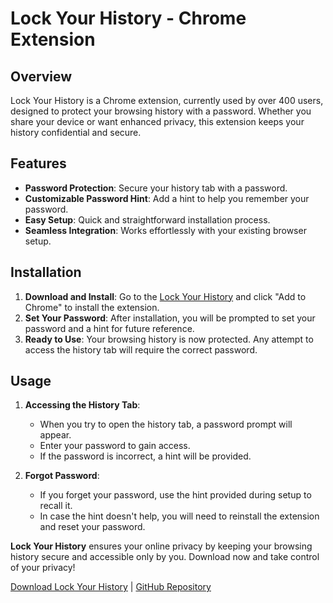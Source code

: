 # Lock Your History - Chrome Extension

## Overview
Lock Your History is a Chrome extension, currently used by over 400 users, designed to protect your browsing history with a password. Whether you share your device or want enhanced privacy, this extension keeps your history confidential and secure.

## Features
- **Password Protection**: Secure your history tab with a password.
- **Customizable Password Hint**: Add a hint to help you remember your password.
- **Easy Setup**: Quick and straightforward installation process.
- **Seamless Integration**: Works effortlessly with your existing browser setup.

## Installation
1. **Download and Install**: Go to the [Lock Your History](https://chromewebstore.google.com/detail/lock-your-history/dmgjohdeohghdfnnampfhhkkdodkjbff) and click "Add to Chrome" to install the extension.
2. **Set Your Password**: After installation, you will be prompted to set your password and a hint for future reference.
3. **Ready to Use**: Your browsing history is now protected. Any attempt to access the history tab will require the correct password.

## Usage
1. **Accessing the History Tab**:
   - When you try to open the history tab, a password prompt will appear.
   - Enter your password to gain access.
   - If the password is incorrect, a hint will be provided.

2. **Forgot Password**:
   - If you forget your password, use the hint provided during setup to recall it.
   - In case the hint doesn't help, you will need to reinstall the extension and reset your password.


**Lock Your History** ensures your online privacy by keeping your browsing history secure and accessible only by you. Download now and take control of your privacy!

[Download Lock Your History](https://chromewebstore.google.com/detail/lock-your-history/dmgjohdeohghdfnnampfhhkkdodkjbff ) | [GitHub Repository](https://github.com/GurneeshBudhiraja/Lock-Your-History-Chrome-Extension)
